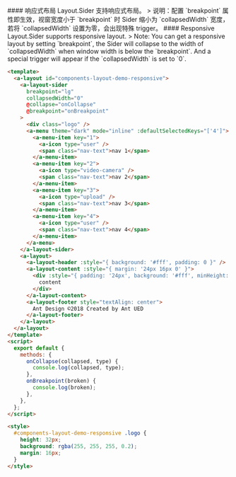 <cn>
#### 响应式布局
Layout.Sider 支持响应式布局。
> 说明：配置 `breakpoint` 属性即生效，视窗宽度小于 `breakpoint` 时 Sider 缩小为 `collapsedWidth` 宽度，若将 `collapsedWidth` 设置为零，会出现特殊 trigger。
</cn>

<us>
#### Responsive
Layout.Sider supports responsive layout.
> Note: You can get a responsive layout by setting `breakpoint`, the Sider will collapse to the width of `collapsedWidth` when window width is below the `breakpoint`. And a special trigger will appear if the `collapsedWidth` is set to `0`.
</us>

```html
<template>
  <a-layout id="components-layout-demo-responsive">
    <a-layout-sider
      breakpoint="lg"
      collapsedWidth="0"
      @collapse="onCollapse"
      @breakpoint="onBreakpoint"
    >
      <div class="logo" />
      <a-menu theme="dark" mode="inline" :defaultSelectedKeys="['4']">
        <a-menu-item key="1">
          <a-icon type="user" />
          <span class="nav-text">nav 1</span>
        </a-menu-item>
        <a-menu-item key="2">
          <a-icon type="video-camera" />
          <span class="nav-text">nav 2</span>
        </a-menu-item>
        <a-menu-item key="3">
          <a-icon type="upload" />
          <span class="nav-text">nav 3</span>
        </a-menu-item>
        <a-menu-item key="4">
          <a-icon type="user" />
          <span class="nav-text">nav 4</span>
        </a-menu-item>
      </a-menu>
    </a-layout-sider>
    <a-layout>
      <a-layout-header :style="{ background: '#fff', padding: 0 }" />
      <a-layout-content :style="{ margin: '24px 16px 0' }">
        <div :style="{ padding: '24px', background: '#fff', minHeight: '360px' }">
          content
        </div>
      </a-layout-content>
      <a-layout-footer style="textAlign: center">
        Ant Design ©2018 Created by Ant UED
      </a-layout-footer>
    </a-layout>
  </a-layout>
</template>
<script>
  export default {
    methods: {
      onCollapse(collapsed, type) {
        console.log(collapsed, type);
      },
      onBreakpoint(broken) {
        console.log(broken);
      },
    },
  };
</script>

<style>
  #components-layout-demo-responsive .logo {
    height: 32px;
    background: rgba(255, 255, 255, 0.2);
    margin: 16px;
  }
</style>
```
